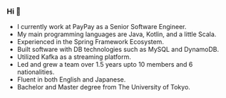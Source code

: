 ### Hi 👋
* I currently work at PayPay as a Senior Software Engineer.
* My main programming languages are Java, Kotlin, and a little Scala.
* Experienced in the Spring Framework Ecosystem.
* Built software with DB technologies such as MySQL and DynamoDB.
* Utilized Kafka as a streaming platform.
* Led and grew a team over 1.5 years upto 10 members and 6 nationalities.
* Fluent in both English and Japanese.
* Bachelor and Master degree from The University of Tokyo.
